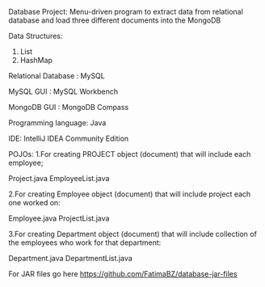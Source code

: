 Database Project:
Menu-driven program to extract data from relational database and load three different documents into the MongoDB 

Data Structures: 
1. List
2. HashMap

Relational Database :
MySQL

MySQL GUI :
MySQL Workbench

MongoDB GUI :
MongoDB Compass

Programming language:
Java

IDE:
IntelliJ IDEA Community Edition

POJOs:
1.For creating PROJECT object (document) that will include each employee;

Project.java
EmployeeList.java

2.For creating Employee object (document) that will include project each one worked on:

Employee.java
ProjectList.java

3.For creating Department object (document) that will include collection of the employees who work for that department:

Department.java
DepartmentList.java


For JAR files go here https://github.com/FatimaBZ/database-jar-files
